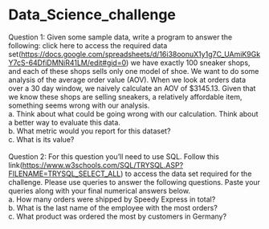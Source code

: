 # Data_Science_challenge

Question 1: Given some sample data, write a program to answer the following: click here to access the required data set(https://docs.google.com/spreadsheets/d/16i38oonuX1y1g7C_UAmiK9GkY7cS-64DfiDMNiR41LM/edit#gid=0)
we have exactly 100 sneaker shops, and each of these shops sells only one model of shoe. We want to do some analysis of the average order value (AOV). When we look at orders data over a 30 day window, we naively calculate an AOV of $3145.13. Given that we know these shops are selling sneakers, a relatively affordable item, something seems wrong with our analysis.<br />
  a. Think about what could be going wrong with our calculation. Think about a better way to evaluate this data.<br />
  b. What metric would you report for this dataset?<br />
  c. What is its value?<br />
<br />
Question 2: For this question you’ll need to use SQL. Follow this link(https://www.w3schools.com/SQL/TRYSQL.ASP?FILENAME=TRYSQL_SELECT_ALL) to access the data set required for the challenge. Please use queries to answer the following questions. Paste your queries along with your final numerical answers below.<br />
  a. How many orders were shipped by Speedy Express in total?<br />
  b. What is the last name of the employee with the most orders?<br />
  c. What product was ordered the most by customers in Germany?

